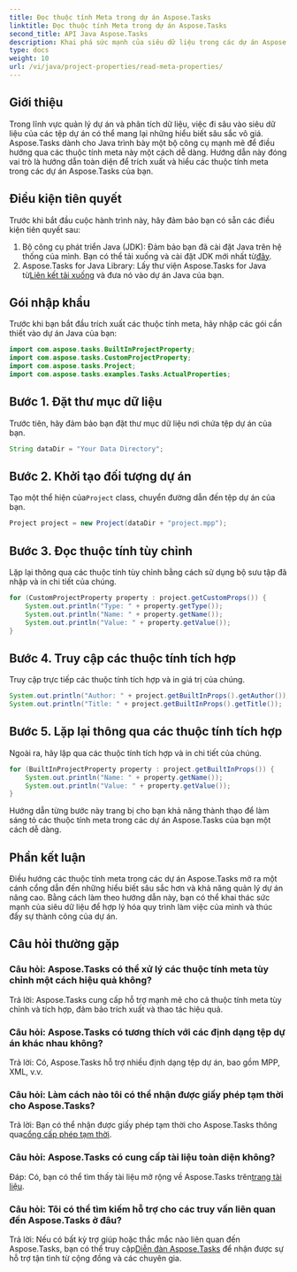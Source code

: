 ```yaml
---
title: Đọc thuộc tính Meta trong dự án Aspose.Tasks
linktitle: Đọc thuộc tính Meta trong dự án Aspose.Tasks
second_title: API Java Aspose.Tasks
description: Khai phá sức mạnh của siêu dữ liệu trong các dự án Aspose.Tasks bằng hướng dẫn toàn diện này. Tìm hiểu cách trích xuất và tận dụng các thuộc tính meta một cách dễ dàng.
type: docs
weight: 10
url: /vi/java/project-properties/read-meta-properties/
---
```

## Giới thiệu
Trong lĩnh vực quản lý dự án và phân tích dữ liệu, việc đi sâu vào siêu dữ liệu của các tệp dự án có thể mang lại những hiểu biết sâu sắc vô giá. Aspose.Tasks dành cho Java trình bày một bộ công cụ mạnh mẽ để điều hướng qua các thuộc tính meta này một cách dễ dàng. Hướng dẫn này đóng vai trò là hướng dẫn toàn diện để trích xuất và hiểu các thuộc tính meta trong các dự án Aspose.Tasks của bạn.
## Điều kiện tiên quyết
Trước khi bắt đầu cuộc hành trình này, hãy đảm bảo bạn có sẵn các điều kiện tiên quyết sau:
1.  Bộ công cụ phát triển Java (JDK): Đảm bảo bạn đã cài đặt Java trên hệ thống của mình. Bạn có thể tải xuống và cài đặt JDK mới nhất từ[đây](https://www.oracle.com/java/technologies/javase-jdk11-downloads.html).
2.  Aspose.Tasks for Java Library: Lấy thư viện Aspose.Tasks for Java từ[Liên kết tải xuống](https://releases.aspose.com/tasks/java/) và đưa nó vào dự án Java của bạn.

## Gói nhập khẩu
Trước khi bạn bắt đầu trích xuất các thuộc tính meta, hãy nhập các gói cần thiết vào dự án Java của bạn:
```java
import com.aspose.tasks.BuiltInProjectProperty;
import com.aspose.tasks.CustomProjectProperty;
import com.aspose.tasks.Project;
import com.aspose.tasks.examples.Tasks.ActualProperties;
```

## Bước 1. Đặt thư mục dữ liệu
Trước tiên, hãy đảm bảo bạn đặt thư mục dữ liệu nơi chứa tệp dự án của bạn.
```java
String dataDir = "Your Data Directory";
```
## Bước 2. Khởi tạo đối tượng dự án
 Tạo một thể hiện của`Project` class, chuyển đường dẫn đến tệp dự án của bạn.
```java
Project project = new Project(dataDir + "project.mpp");
```
## Bước 3. Đọc thuộc tính tùy chỉnh
Lặp lại thông qua các thuộc tính tùy chỉnh bằng cách sử dụng bộ sưu tập đã nhập và in chi tiết của chúng.
```java
for (CustomProjectProperty property : project.getCustomProps()) {
    System.out.println("Type: " + property.getType());
    System.out.println("Name: " + property.getName());
    System.out.println("Value: " + property.getValue());
}
```
## Bước 4. Truy cập các thuộc tính tích hợp
Truy cập trực tiếp các thuộc tính tích hợp và in giá trị của chúng.
```java
System.out.println("Author: " + project.getBuiltInProps().getAuthor());
System.out.println("Title: " + project.getBuiltInProps().getTitle());
```
## Bước 5. Lặp lại thông qua các thuộc tính tích hợp
Ngoài ra, hãy lặp qua các thuộc tính tích hợp và in chi tiết của chúng.
```java
for (BuiltInProjectProperty property : project.getBuiltInProps()) {
    System.out.println("Name: " + property.getName());
    System.out.println("Value: " + property.getValue());
}
```
Hướng dẫn từng bước này trang bị cho bạn khả năng thành thạo để làm sáng tỏ các thuộc tính meta trong các dự án Aspose.Tasks của bạn một cách dễ dàng.

## Phần kết luận
Điều hướng các thuộc tính meta trong các dự án Aspose.Tasks mở ra một cánh cổng dẫn đến những hiểu biết sâu sắc hơn và khả năng quản lý dự án nâng cao. Bằng cách làm theo hướng dẫn này, bạn có thể khai thác sức mạnh của siêu dữ liệu để hợp lý hóa quy trình làm việc của mình và thúc đẩy sự thành công của dự án.
## Câu hỏi thường gặp
### Câu hỏi: Aspose.Tasks có thể xử lý các thuộc tính meta tùy chỉnh một cách hiệu quả không?
Trả lời: Aspose.Tasks cung cấp hỗ trợ mạnh mẽ cho cả thuộc tính meta tùy chỉnh và tích hợp, đảm bảo trích xuất và thao tác hiệu quả.
### Câu hỏi: Aspose.Tasks có tương thích với các định dạng tệp dự án khác nhau không?
Trả lời: Có, Aspose.Tasks hỗ trợ nhiều định dạng tệp dự án, bao gồm MPP, XML, v.v.
### Câu hỏi: Làm cách nào tôi có thể nhận được giấy phép tạm thời cho Aspose.Tasks?
 Trả lời: Bạn có thể nhận được giấy phép tạm thời cho Aspose.Tasks thông qua[cổng cấp phép tạm thời](https://purchase.aspose.com/temporary-license/).
### Câu hỏi: Aspose.Tasks có cung cấp tài liệu toàn diện không?
 Đáp: Có, bạn có thể tìm thấy tài liệu mở rộng về Aspose.Tasks trên[trang tài liệu](https://reference.aspose.com/tasks/java/).
### Câu hỏi: Tôi có thể tìm kiếm hỗ trợ cho các truy vấn liên quan đến Aspose.Tasks ở đâu?
 Trả lời: Nếu có bất kỳ trợ giúp hoặc thắc mắc nào liên quan đến Aspose.Tasks, bạn có thể truy cập[Diễn đàn Aspose.Tasks](https://forum.aspose.com/c/tasks/15) để nhận được sự hỗ trợ tận tình từ cộng đồng và các chuyên gia.